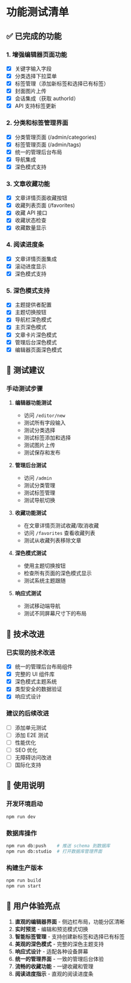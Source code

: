 # 功能测试清单

## ✅ 已完成的功能

### 1. 增强编辑器页面功能
- [x] 关键字输入字段
- [x] 分类选择下拉菜单
- [x] 标签管理（添加新标签和选择已有标签）
- [x] 封面图片上传
- [x] 会话集成（获取 authorId）
- [x] API 支持标签更新

### 2. 分类和标签管理界面
- [x] 分类管理页面 (/admin/categories)
- [x] 标签管理页面 (/admin/tags)
- [x] 统一的管理后台布局
- [x] 导航集成
- [x] 深色模式支持

### 3. 文章收藏功能
- [x] 文章详情页面收藏按钮
- [x] 收藏列表页面 (/favorites)
- [x] 收藏 API 接口
- [x] 收藏状态检查
- [x] 收藏数量显示

### 4. 阅读进度条
- [x] 文章详情页面集成
- [x] 滚动进度显示
- [x] 深色模式支持

### 5. 深色模式支持
- [x] 主题提供者配置
- [x] 主题切换按钮
- [x] 导航栏深色模式
- [x] 主页深色模式
- [x] 文章卡片深色模式
- [x] 管理后台深色模式
- [x] 编辑器页面深色模式

## 🧪 测试建议

### 手动测试步骤

1. **编辑器功能测试**
   - 访问 `/editor/new`
   - 测试所有字段输入
   - 测试分类选择
   - 测试标签添加和选择
   - 测试图片上传
   - 测试保存和发布

2. **管理后台测试**
   - 访问 `/admin`
   - 测试分类管理
   - 测试标签管理
   - 测试导航切换

3. **收藏功能测试**
   - 在文章详情页测试收藏/取消收藏
   - 访问 `/favorites` 查看收藏列表
   - 测试从收藏列表移除文章

4. **深色模式测试**
   - 使用主题切换按钮
   - 检查所有页面的深色模式显示
   - 测试系统主题跟随

5. **响应式测试**
   - 测试移动端导航
   - 测试不同屏幕尺寸下的布局

## 🔧 技术改进

### 已实现的技术改进
- [x] 统一的管理后台布局组件
- [x] 完整的 UI 组件库
- [x] 深色模式主题系统
- [x] 类型安全的数据验证
- [x] 响应式设计

### 建议的后续改进
- [ ] 添加单元测试
- [ ] 添加 E2E 测试
- [ ] 性能优化
- [ ] SEO 优化
- [ ] 无障碍访问改进
- [ ] 国际化支持

## 📝 使用说明

### 开发环境启动
```bash
npm run dev
```

### 数据库操作
```bash
npm run db:push    # 推送 schema 到数据库
npm run db:studio  # 打开数据库管理界面
```

### 构建生产版本
```bash
npm run build
npm run start
```

## 🎯 用户体验亮点

1. **直观的编辑器界面** - 侧边栏布局，功能分区清晰
2. **实时预览** - 编辑和预览模式切换
3. **智能标签管理** - 支持创建新标签和选择已有标签
4. **美观的深色模式** - 完整的深色主题支持
5. **响应式设计** - 适配各种设备屏幕
6. **统一的管理界面** - 一致的管理后台体验
7. **流畅的收藏功能** - 一键收藏和管理
8. **阅读进度指示** - 直观的阅读进度条
